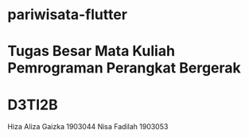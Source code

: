 # pariwisata-flutter
# Tugas Besar Mata Kuliah Pemrograman Perangkat Bergerak
# D3TI2B
Hiza Aliza Gaizka 1903044 Nisa Fadilah 1903053
